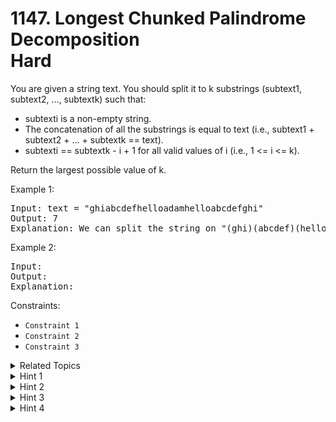 # 1147. Longest Chunked Palindrome Decomposition<br> Hard

You are given a string text. You should split it to k substrings (subtext1, subtext2, ..., subtextk) such that:

- subtexti is a non-empty string.
- The concatenation of all the substrings is equal to text (i.e., subtext1 + subtext2 + ... + subtextk == text).
- subtexti == subtextk - i + 1 for all valid values of i (i.e., 1 <= i <= k).

Return the largest possible value of k.

Example 1:

<pre>
Input: text = "ghiabcdefhelloadamhelloabcdefghi"
Output: 7
Explanation: We can split the string on "(ghi)(abcdef)(hello)(adam)(hello)(abcdef)(ghi)".
</pre>

Example 2:

<pre>
Input:
Output:
Explanation:
</pre>

Constraints:

-   `Constraint 1`
-   `Constraint 2`
-   `Constraint 3`

<details>

<summary> Related Topics </summary>

-   `Topic 1`
-   `Topic 2`

</details>

<details>

<summary> Hint 1 </summary>
Hint 1
</details>
<details>

<summary> Hint 2 </summary>
Hint 2
</details>

<details>
<summary> Hint 3 </summary>
Hint 3
</details>

<details>

<summary> Hint 4 </summary>
Hint 4
</details>
